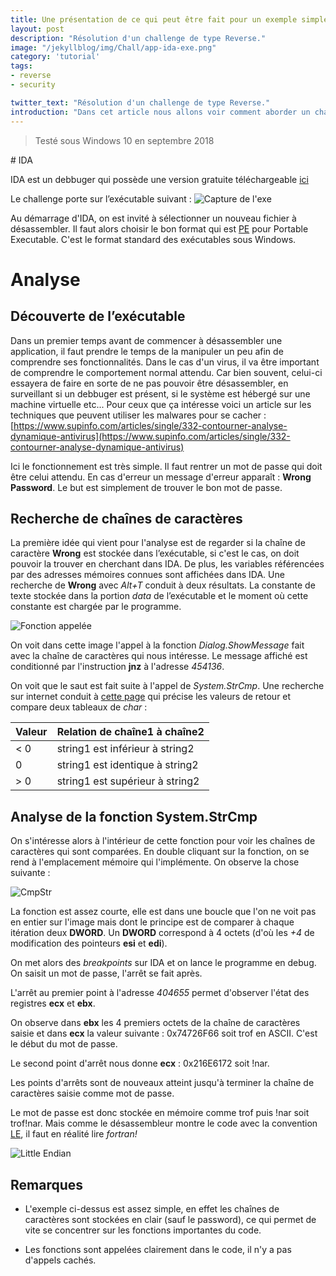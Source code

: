 ```yaml
---
title: Une présentation de ce qui peut être fait pour un exemple simple de reverse.
layout: post
description: "Résolution d'un challenge de type Reverse."
image: "/jekyllblog/img/Chall/app-ida-exe.png"
category: 'tutorial'
tags:
- reverse
- security

twitter_text: "Résolution d'un challenge de type Reverse."
introduction: "Dans cet article nous allons voir comment aborder un challenge de type Reverse en analysant un .exe avec IDA."
---
```

> Testé sous Windows 10 en septembre 2018

# IDA

IDA est un debbuger qui possède une version gratuite téléchargeable [ici](http://out7.hex-rays.com/demo/request)

Le challenge porte sur l’exécutable suivant :
![Capture de l'exe](/jekyllblog/img/Chall/app-ida-exe.png)

Au démarrage d'IDA, on est invité à sélectionner un nouveau fichier à désassembler. Il faut alors choisir le bon format qui est [PE](https://docs.microsoft.com/en-us/windows/desktop/debug/pe-format) pour Portable Executable. C'est le format standard des exécutables sous Windows.

# Analyse

## Découverte de l’exécutable

Dans un premier temps avant de commencer à désassembler une application, il faut prendre le temps de la manipuler un peu afin de comprendre ses fonctionnalités. Dans le cas d'un virus, il va être important de comprendre le comportement normal attendu. Car bien souvent, celui-ci essayera de faire en sorte de ne pas pouvoir être désassembler, en surveillant si un debbuger est présent, si le système est hébergé sur une machine virtuelle etc... Pour ceux que ça intéresse voici un article sur les techniques que peuvent utiliser les malwares pour se cacher : [https://www.supinfo.com/articles/single/332-contourner-analyse-dynamique-antivirus](https://www.supinfo.com/articles/single/332-contourner-analyse-dynamique-antivirus)

Ici le fonctionnement est très simple. Il faut rentrer un mot de passe qui doit être celui attendu.
En cas d'erreur un message d'erreur apparaît : **Wrong Password**. Le but est simplement de trouver le bon mot de passe.

## Recherche de chaînes de caractères

La première idée qui vient pour l'analyse est de regarder si la chaîne de caractère **Wrong** est stockée dans l’exécutable, si c'est le cas, on doit pouvoir la trouver en cherchant dans IDA. De plus, les variables référencées par des adresses mémoires connues sont affichées dans IDA. Une recherche de **Wrong** avec *Alt+T* conduit à deux résultats. La constante de texte stockée dans la portion *data* de l’exécutable et le moment où cette constante est chargée par le programme.

![Fonction appelée](/jekyllblog/img/Chall/compare_funct_ida.PNG)

On voit dans cette image l'appel à la fonction *Dialog.ShowMessage* fait avec la chaîne de caractères qui nous intéresse. Le message affiché est conditionné par l'instruction **jnz** à l'adresse *454136*.

On voit que le saut est fait suite à l'appel de *System.StrCmp*. Une recherche sur internet conduit à [cette page](https://msdn.microsoft.com/fr-fr/library/e0z9k731.aspx) qui précise les valeurs de retour et compare deux tableaux de *char* :

| Valeur	| Relation de chaîne1 à chaîne2 |
|---------|-----------------------------|
| < 0	| string1 est inférieur à string2 |
| 0	| string1 est identique à string2 |
| > 0	| string1 est supérieur à string2 |

## Analyse de la fonction System.StrCmp

On s'intéresse alors à l'intérieur de cette fonction pour voir les chaînes de caractères qui sont comparées.
En double cliquant sur la fonction, on se rend à l'emplacement mémoire qui l'implémente. On observe la chose suivante :

![CmpStr](/jekyllblog/img/Chall/compareStr_ida.PNG)

La fonction est assez courte, elle est dans une boucle que l'on ne voit pas en entier sur l'image mais dont le principe est de comparer à chaque itération deux **DWORD**. Un **DWORD** correspond à 4 octets (d'où les *+4* de modification des pointeurs **esi** et **edi**).

On met alors des *breakpoints* sur IDA et on lance le programme en debug. On saisit un mot de passe, l'arrêt se fait après.

L'arrêt au premier point à l'adresse *404655* permet d'observer l'état des registres **ecx** et **ebx**.

On observe dans **ebx** les 4 premiers octets de la chaîne de caractères saisie et dans **ecx** la valeur suivante : 0x74726F66 soit trof en ASCII. C'est le début du mot de passe.

Le second point d'arrêt nous donne **ecx** : 0x216E6172 soit !nar.

Les points d'arrêts sont de nouveaux atteint jusqu'à terminer la chaîne de caractères saisie comme mot de passe.

Le mot de passe est donc stockée en mémoire comme trof puis !nar soit trof!nar. Mais comme le désassembleur montre le code avec la convention [LE](https://fr.wikipedia.org/wiki/Endianness), il faut en réalité lire *fortran!*

![Little Endian](/jekyllblog/img/Chall/280px-Little-Endian.png)

## Remarques

- L'exemple ci-dessus est assez simple, en effet les chaînes de caractères sont stockées en clair (sauf le password), ce qui permet de vite se concentrer sur les fonctions importantes du code.

- Les fonctions sont appelées clairement dans le code, il n'y a pas d'appels cachés.
